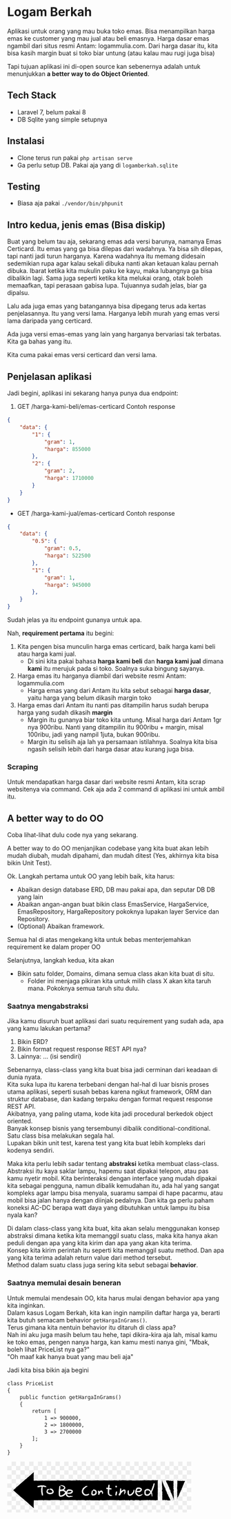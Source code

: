 # Logam Berkah

Aplikasi untuk orang yang mau buka toko emas.
Bisa menampilkan harga emas ke customer yang mau jual atau beli emasnya.
Harga dasar emas ngambil dari situs resmi Antam: logammulia.com.
Dari harga dasar itu, kita bisa kasih margin buat si toko biar untung (atau kalau mau rugi juga bisa)

Tapi tujuan aplikasi ini di-open source kan sebenernya adalah untuk menunjukkan **a better way to do Object Oriented**.

## Tech Stack

- Laravel 7, belum pakai 8
- DB Sqlite yang simple setupnya

## Instalasi

- Clone terus run pakai `php artisan serve`
- Ga perlu setup DB. Pakai aja yang di `logamberkah.sqlite`

## Testing

- Biasa aja pakai `./vendor/bin/phpunit`

## Intro kedua, jenis emas (Bisa diskip)

Buat yang belum tau aja, sekarang emas ada versi barunya, namanya Emas Certicard.
Itu emas yang ga bisa dilepas dari wadahnya. Ya bisa sih dilepas, tapi nanti jadi turun harganya.
Karena wadahnya itu memang didesain sedemikian rupa agar kalau sekali dibuka nanti akan ketauan kalau pernah dibuka.
Ibarat ketika kita mukulin paku ke kayu, maka lubangnya ga bisa dibalikin lagi. Sama juga seperti ketika kita melukai orang, otak boleh memaafkan, tapi perasaan gabisa lupa.
Tujuannya sudah jelas, biar ga dipalsu.

Lalu ada juga emas yang batangannya bisa dipegang terus ada kertas penjelasannya. Itu yang versi lama.
Harganya lebih murah yang emas versi lama daripada yang certicard.

Ada juga versi emas-emas yang lain yang harganya bervariasi tak terbatas.
Kita ga bahas yang itu. 

Kita cuma pakai emas versi certicard dan versi lama.

## Penjelasan aplikasi

Jadi begini, aplikasi ini sekarang hanya punya dua endpoint:
1. GET /harga-kami-beli/emas-certicard
Contoh response
```json
{
    "data": {
        "1": {
            "gram": 1,
            "harga": 855000
        },
        "2": {
            "gram": 2,
            "harga": 1710000
        }
    }
}
```
- GET /harga-kami-jual/emas-certicard
Contoh response
```json
{
    "data": {
        "0.5": {
            "gram": 0.5,
            "harga": 522500
        },
        "1": {
            "gram": 1,
            "harga": 945000
        },
    }
}
```

Sudah jelas ya itu endpoint gunanya untuk apa.

Nah, **requirement pertama** itu begini:
1. Kita pengen bisa munculin harga emas certicard, baik harga kami beli atau harga kami jual.
   - Di sini kita pakai bahasa **harga kami beli** dan **harga kami jual** dimana **kami** itu merujuk pada si toko. Soalnya suka bingung sayanya. 
2. Harga emas itu harganya diambil dari website resmi Antam: logammulia.com
   - Harga emas yang dari Antam itu kita sebut sebagai **harga dasar**, yaitu harga yang belum dikasih margin toko
3. Harga emas dari Antam itu nanti pas ditampilin harus sudah berupa harga yang sudah dikasih **margin**
   - Margin itu gunanya biar toko kita untung. Misal harga dari Antam 1gr nya 900ribu. Nanti yang ditampilin itu 900ribu + margin, misal 100ribu, jadi yang nampil 1juta, bukan 900ribu.
   - Margin itu selisih aja lah ya persamaan istilahnya. Soalnya kita bisa ngasih selisih lebih dari harga dasar atau kurang juga bisa.

### Scraping
Untuk mendapatkan harga dasar dari website resmi Antam, kita scrap websitenya via command. Cek aja ada 2 command di aplikasi ini untuk ambil itu.

## A better way to do OO

Coba lihat-lihat dulu code nya yang sekarang.

A better way to do OO menjanjikan codebase yang kita buat akan lebih mudah diubah, mudah dipahami, dan mudah ditest (Yes, akhirnya kita bisa bikin Unit Test).

Ok. Langkah pertama untuk OO yang lebih baik, kita harus: 
- Abaikan design database ERD, DB mau pakai apa, dan seputar DB DB yang lain
- Abaikan angan-angan buat bikin class EmasService, HargaService, EmasRepository, HargaRepository pokoknya lupakan layer Service dan Repository. 
- (Optional) Abaikan framework.

Semua hal di atas mengekang kita untuk bebas menterjemahkan requirement ke dalam proper OO

Selanjutnya, langkah kedua, kita akan 
- Bikin satu folder, Domains, dimana semua class akan kita buat di situ.  
   - Folder ini menjaga pikiran kita untuk milih class X akan kita taruh mana. Pokoknya semua taruh situ dulu.

### Saatnya mengabstraksi

Jika kamu disuruh buat aplikasi dari suatu requirement yang sudah ada, apa yang kamu lakukan pertama?
1. Bikin ERD?
2. Bikin format request response REST API nya?
3. Lainnya: ... (isi sendiri)

Sebenarnya, class-class yang kita buat bisa jadi cerminan dari keadaan di dunia nyata.  
Kita suka lupa itu karena terbebani dengan hal-hal di luar bisnis proses utama aplikasi, seperti susah bebas karena ngikut framework, ORM dan struktur database, dan kadang terpaku dengan format request response REST API.  
Akibatnya, yang paling utama, kode kita jadi procedural berkedok object oriented.  
Banyak konsep bisnis yang tersembunyi dibalik conditional-conditional.  
Satu class bisa melakukan segala hal.  
Lupakan bikin unit test, karena test yang kita buat lebih kompleks dari kodenya sendiri.  

Maka kita perlu lebih sadar tentang **abstraksi** ketika membuat class-class.
Abstraksi itu kaya saklar lampu, hapemu saat dipakai telepon, atau pas kamu nyetir mobil.
Kita berinteraksi dengan interface yang mudah dipakai kita sebagai pengguna, namun dibalik kemudahan itu, ada hal yang sangat kompleks agar lampu bisa menyala, suaramu sampai di hape pacarmu, atau mobil bisa jalan hanya dengan diinjak pedalnya. Dan kita ga perlu paham koneksi AC-DC berapa watt daya yang dibutuhkan untuk lampu itu bisa nyala kan?

Di dalam class-class yang kita buat, kita akan selalu menggunakan konsep abstraksi dimana ketika kita memanggil suatu class, maka kita hanya akan peduli dengan apa yang kita kirim dan apa yang akan kita terima.  
Konsep kita kirim perintah itu seperti kita memanggil suatu method. Dan apa yang kita terima adalah return value dari method tersebut.  
Method dalam suatu class juga sering kita sebut sebagai **behavior**.

### Saatnya memulai desain beneran

Untuk memulai mendesain OO, kita harus mulai dengan behavior apa yang kita inginkan.  
Dalam kasus Logam Berkah, kita kan ingin nampilin daftar harga ya, berarti kita butuh semacam behavior `getHargaInGrams()`.  
Terus gimana kita nentuin behavior itu ditaruh di class apa?  
Nah ini aku juga masih belum tau hehe, tapi dikira-kira aja lah, misal kamu ke toko emas, pengen nanya harga, kan kamu mesti nanya gini, 
"Mbak, boleh lihat PriceList nya ga?"  
"Oh maaf kak hanya buat yang mau beli aja"  

Jadi kita bisa bikin aja begini
```
class PriceList
{
    public function getHargaInGrams()
    {
        return [
            1 => 900000,
            2 => 1800000,
            3 => 2700000
        ];
    }
}
```

![alt](tobecon.png)

